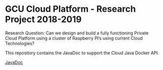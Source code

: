
# GCU Cloud Platform - Research Project 2018-2019

Research Question: Can we design and build a fully functioning Private Cloud Platform using a cluster of Raspberry PI’s using current Cloud Technologies?

This repository contains the JavaDoc to support the Cloud Java Docker API.

[JavaDoc](http://htmlpreview.github.com/?https://github.com/markreha/cloudrdp/master/java-api/docs/javadoc/index.html)

